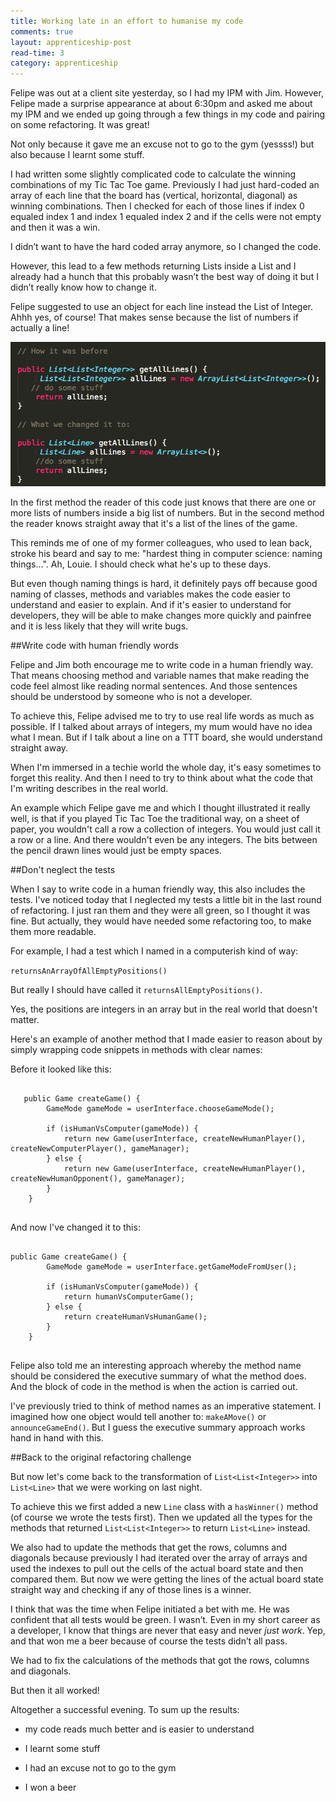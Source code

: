 ```yaml
---
title: Working late in an effort to humanise my code 
comments: true
layout: apprenticeship-post
read-time: 3
category: apprenticeship
---
```


Felipe was out at a client site yesterday, so I had my IPM with Jim. However, Felipe made a surprise appearance at about 6:30pm and asked me about my IPM and we ended up going through a few things in my code and pairing on some refactoring. It was great!

<!--break-->

Not only because it gave me an excuse not to go to the gym (yessss!) but also because I learnt some stuff.

I had written some slightly complicated code to calculate the winning combinations of my Tic Tac Toe game. Previously I had just hard-coded an array of each line that the board has (vertical, horizontal, diagonal) as winning combinations. Then I checked for each of those lines if index 0 equaled index 1 and index 1 equaled index 2 and if the cells were not empty and then it was a win.

I didn’t want to have the hard coded array anymore, so I changed the code.

However, this lead to a few methods returning Lists inside a List and I already had a hunch that this probably wasn’t the best way of doing it but I didn’t really know how to change it.

Felipe suggested to use an object for each line instead the List of Integer. Ahhh yes, of course! That makes sense because the list of numbers if actually a line!



![the code](/../../public/images/line-java-code.png "some Java code")


In the first method the reader of this code just knows that there are one or more lists of numbers inside a big list of numbers. But in the second method the reader knows straight away that it's a list of the lines of the game.

This reminds me of one of my former colleagues, who used to lean back, stroke his beard and say to me: "hardest thing in computer science: naming things...". Ah, Louie. I should check what he's up to these days.

But even though naming things is hard, it definitely pays off because good naming of classes, methods and variables makes the code easier to understand and easier to explain. And if it's easier to understand for developers, they will be able to make changes more quickly and painfree and it is less likely that they will write bugs. 

##Write code with human friendly words

Felipe and Jim both encourage me to write code in a human friendly way. That means choosing method and variable names that make reading the code feel almost like reading normal sentences. And those sentences should be understood by someone who is not a developer. 

To achieve this, Felipe advised me to try to use real life words as much as possible. If I talked about arrays of integers, my mum would have no idea what I mean. But if I talk about a line on a TTT board, she would understand straight away. 

When I'm immersed in a techie world the whole day, it's easy sometimes to forget this reality. And then I need to try to think about what the code that I'm writing describes in the real world.

An example which Felipe gave me and which I thought illustrated it really well, is that if you played Tic Tac Toe the traditional way, on a sheet of paper, you wouldn't call a row a collection of integers. You would just call it a row or a line. And there wouldn't even be any integers. The bits between the pencil drawn lines would just be empty spaces.

##Don't neglect the tests

When I say to write code in a human friendly way, this also includes the tests. I've noticed today that I neglected my tests a little bit in the last round of refactoring. I just ran them and they were all green, so I thought it was fine. But actually, they would have needed some refactoring too, to make them more readable. 

For example, I had a test which I named in a computerish kind of way: 

`returnsAnArrayOfAllEmptyPositions()` 

But really I should have called it `returnsAllEmptyPositions()`. 

Yes, the positions are integers in an array but in the real world that doesn't matter.

Here's an example of another method that I made easier to reason about by simply wrapping code snippets in methods with clear names:

Before it looked like this:

<pre><code class="language-java">
   public Game createGame() {
        GameMode gameMode = userInterface.chooseGameMode();

        if (isHumanVsComputer(gameMode)) {
            return new Game(userInterface, createNewHumanPlayer(), createNewComputerPlayer(), gameManager);
        } else {
            return new Game(userInterface, createNewHumanPlayer(), createNewHumanOpponent(), gameManager);
        }
    }
    
</code></pre>

And now I've changed it to this:

<pre><code class="language-java">
public Game createGame() {
        GameMode gameMode = userInterface.getGameModeFromUser();
        
        if (isHumanVsComputer(gameMode)) {
            return humanVsComputerGame();
        } else {
            return createHumanVsHumanGame();
        }
    }
    
</code></pre>

Felipe also told me an interesting approach whereby the method name should be considered the executive summary of what the method does. And the block of code in the method is when the action is carried out. 

I've previously tried to think of method names as an imperative statement. I imagined how one object would tell another to: `makeAMove()` or `announceGameEnd()`. But I guess the executive summary approach works hand in hand with this.

##Back to the original refactoring challenge

But now let's come back to the transformation of `List<List<Integer>>` into `List<Line>` that we were working on last night.

To achieve this we first added a new `Line` class with a `hasWinner()` method (of course we wrote the tests first). Then we updated all the types for the methods that returned `List<List<Integer>>` to return `List<Line>` instead.

We also had to update the methods that get the rows, columns and diagonals because previously I had iterated over the array of arrays and used the indexes to pull out the cells of the actual board state and then compared them. But now we were getting the lines of the actual board state straight way and checking if any of those lines is a winner.

I think that was the time when Felipe initiated a bet with me. He was confident that all tests would be green. I wasn’t. Even in my short career as a developer, I know that things are never that easy and never *just work*. Yep, and that won me a beer because of course the tests didn’t all pass.

We had to fix the calculations of the methods that got the rows, columns and diagonals.

But then it all worked!

Altogether a successful evening. To sum up the results:

- my code reads much better and is easier to understand

- I learnt some stuff

- I had an excuse not to go to the gym

- I won a beer